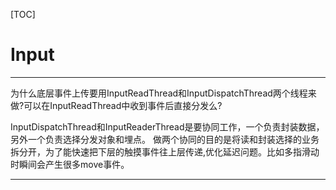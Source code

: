 [TOC]

# Input





-----------------------------------------------------------------------
为什么底层事件上传要用InputReadThread和InputDispatchThread两个线程来做?可以在InputReadThread中收到事件后直接分发么?

InputDispatchThread和InputReaderThread是要协同工作，一个负责封装数据，另外一个负责选择分发对象和埋点。
做两个协同的目的是将读和封装选择的业务拆分开，为了能快速把下层的触摸事件往上层传递,优化延迟问题。比如多指滑动时瞬间会产生很多move事件。

-----------------------------------------------------------------------

